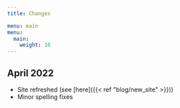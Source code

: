 ```yaml
---
title: Changes

menu: main
menu:
  main:
    weight: 10
---
```

## April 2022
* Site refreshed (see [here]({{< ref "blog/new_site" >}}))
* Minor spelling fixes
